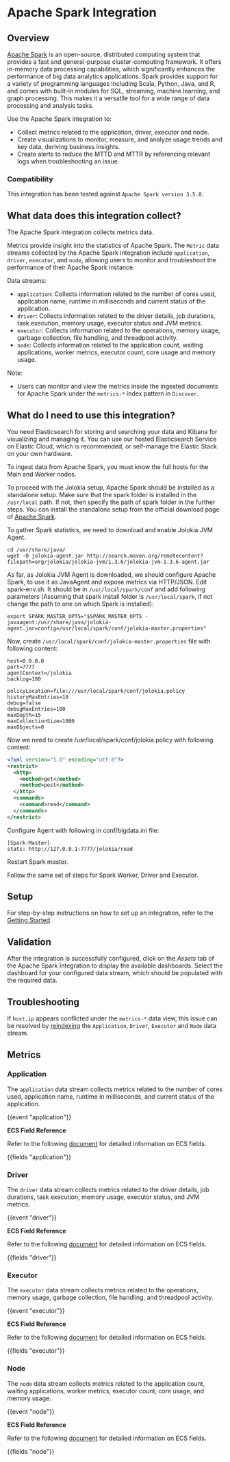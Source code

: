 # Apache Spark Integration

## Overview

[Apache Spark](https://spark.apache.org) is an open-source, distributed computing system that provides a fast and general-purpose cluster-computing framework. It offers in-memory data processing capabilities, which significantly enhances the performance of big data analytics applications. Spark provides support for a variety of programming languages including Scala, Python, Java, and R, and comes with built-in modules for SQL, streaming, machine learning, and graph processing. This makes it a versatile tool for a wide range of data processing and analysis tasks.

Use the Apache Spark integration to:

- Collect metrics related to the application, driver, executor and node.
- Create visualizations to monitor, measure, and analyze usage trends and key data, deriving business insights.
- Create alerts to reduce the MTTD and MTTR by referencing relevant logs when troubleshooting an issue.

### Compatibility

This integration has been tested against `Apache Spark version 3.5.0`.

## What data does this integration collect?

The Apache Spark integration collects metrics data.

Metrics provide insight into the statistics of Apache Spark. The `Metric` data streams collected by the Apache Spark integration include `application`, `driver`, `executor`, and `node`, allowing users to monitor and troubleshoot the performance of their Apache Spark instance.

Data streams:
- `application`: Collects information related to the number of cores used, application name, runtime in milliseconds and current status of the application.
- `driver`: Collects information related to the driver details, job durations, task execution, memory usage, executor status and JVM metrics.
- `executor`: Collects information related to the operations, memory usage, garbage collection, file handling, and threadpool activity.
- `node`: Collects information related to the application count, waiting applications, worker metrics, executor count, core usage and memory usage.

Note:
- Users can monitor and view the metrics inside the ingested documents for Apache Spark under the `metrics-*` index pattern in `Discover`.

## What do I need to use this integration?

You need Elasticsearch for storing and searching your data and Kibana for visualizing and managing it. You can use our hosted Elasticsearch Service on Elastic Cloud, which is recommended, or self-manage the Elastic Stack on your own hardware.

To ingest data from Apache Spark, you must know the full hosts for the Main and Worker nodes.

To proceed with the Jolokia setup, Apache Spark should be installed as a standalone setup. Make sure that the spark folder is installed in the `/usr/local` path. If not, then specify the path of spark folder in the further steps. You can install the standalone setup from the official download page of [Apache Spark](https://spark.apache.org/downloads.html).

To gather Spark statistics, we need to download and enable Jolokia JVM Agent.

```
cd /usr/share/java/
wget -O jolokia-agent.jar http://search.maven.org/remotecontent?filepath=org/jolokia/jolokia-jvm/1.3.6/jolokia-jvm-1.3.6-agent.jar
```

As far, as Jolokia JVM Agent is downloaded, we should configure Apache Spark, to use it as JavaAgent and expose metrics via HTTP/JSON. Edit spark-env.sh. It should be in `/usr/local/spark/conf` and add following parameters (Assuming that spark install folder is `/usr/local/spark`, if not change the path to one on which Spark is installed):
```
export SPARK_MASTER_OPTS="$SPARK_MASTER_OPTS -javaagent:/usr/share/java/jolokia-agent.jar=config=/usr/local/spark/conf/jolokia-master.properties"
```

Now, create `/usr/local/spark/conf/jolokia-master.properties` file with following content:
```
host=0.0.0.0
port=7777
agentContext=/jolokia
backlog=100

policyLocation=file:///usr/local/spark/conf/jolokia.policy
historyMaxEntries=10
debug=false
debugMaxEntries=100
maxDepth=15
maxCollectionSize=1000
maxObjects=0
```

Now we need to create /usr/local/spark/conf/jolokia.policy with following content:
```xml
<?xml version="1.0" encoding="utf-8"?>
<restrict>
  <http>
    <method>get</method>
    <method>post</method>
  </http>
  <commands>
    <command>read</command>
  </commands>
</restrict>
```

Configure Agent with following in conf/bigdata.ini file:
```
[Spark-Master]
stats: http://127.0.0.1:7777/jolokia/read
```
Restart Spark master.

Follow the same set of steps for Spark Worker, Driver and Executor.

## Setup

For step-by-step instructions on how to set up an integration, refer to the [Getting Started](https://www.elastic.co/guide/en/starting-with-the-elasticsearch-platform-and-its-solutions/current/getting-started-observability.html).

## Validation

After the integration is successfully configured, click on the *Assets* tab of the Apache Spark Integration to display the available dashboards. Select the dashboard for your configured data stream, which should be populated with the required data.

## Troubleshooting

If `host.ip` appears conflicted under the ``metrics-*`` data view, this issue can be resolved by [reindexing](https://www.elastic.co/guide/en/elasticsearch/reference/current/tsds-reindex.html) the ``Application``, ``Driver``, ``Executor`` and ``Node`` data stream.

## Metrics

### Application

The `application` data stream collects metrics related to the number of cores used, application name, runtime in milliseconds, and current status of the application.

{{event "application"}}

**ECS Field Reference**

Refer to the following [document](https://www.elastic.co/guide/en/ecs/current/ecs-field-reference.html) for detailed information on ECS fields.

{{fields "application"}}

### Driver

The `driver` data stream collects metrics related to the driver details, job durations, task execution, memory usage, executor status, and JVM metrics.

{{event "driver"}}

**ECS Field Reference**

Refer to the following [document](https://www.elastic.co/guide/en/ecs/current/ecs-field-reference.html) for detailed information on ECS fields.

{{fields "driver"}}

### Executor

The `executor` data stream collects metrics related to the operations, memory usage, garbage collection, file handling, and threadpool activity.

{{event "executor"}}

**ECS Field Reference**

Refer to the following [document](https://www.elastic.co/guide/en/ecs/current/ecs-field-reference.html) for detailed information on ECS fields.

{{fields "executor"}}

### Node

The `node` data stream collects metrics related to the application count, waiting applications, worker metrics, executor count, core usage, and memory usage.

{{event "node"}}

**ECS Field Reference**

Refer to the following [document](https://www.elastic.co/guide/en/ecs/current/ecs-field-reference.html) for detailed information on ECS fields.

{{fields "node"}}
